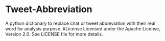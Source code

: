 # Tweet-Abbreviation
A python dictionary to replace chat or tweet abbreviation with their real word for analysis purpose.
#License
Licensed under the Apache License, Version 2.0. See LICENSE file for more details.
